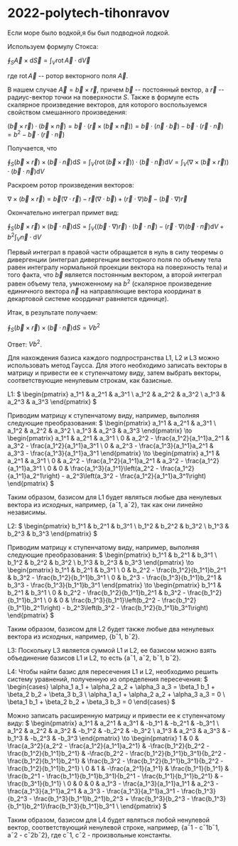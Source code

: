 # 2022-polytech-tihonravov

Если море было водкой,я бы был подводной лодкой.

Используем формулу Стокса:

$\oint_S{\vec{A} \times \mathrm{d}\vec{S}} = \int_V{\mathrm{rot}\,\vec{A}}\cdot\mathrm{d}\vec{V}$

где $\mathrm{rot}\,\vec{A}$ -- ротор векторного поля $\vec{A}$.

В нашем случае $\vec{A} = \vec{b} \times \vec{r}$, причем $\vec{b}$ -- постоянный вектор, а $\vec{r}$ -- радиус-вектор точки на поверхности $S$. Также в формуле есть скалярное произведение векторов, для которого воспользуемся свойством смешанного произведения:

$(\vec{b} \times \vec{r}) \cdot (\vec{b} \times \vec{n}) = \vec{b} \cdot (\vec{r} \times (\vec{b} \times \vec{n})) = \vec{b} \cdot (\vec{n} \cdot \vec{b}) - \vec{b} \cdot (\vec{r} \cdot \vec{n}) = b^2 - \vec{b} \cdot (\vec{r} \cdot \vec{n})$

Получается, что

$\oint_S{(\vec{b} \times \vec{r}) \times (\vec{b} \cdot \vec{n})\mathrm{d}S} = \int_V{(\mathrm{rot}\,(\vec{b} \times \vec{r})) \cdot (\vec{b} \cdot \vec{n}) \mathrm{d}V} = \int_V{(\nabla \times (\vec{b} \times \vec{r})) \cdot (\vec{b} \cdot \vec{n}) \mathrm{d}V}$

Раскроем ротор произведения векторов:

$\nabla \times (\vec{b} \times \vec{r}) = \vec{b}(\nabla \cdot \vec{r}) - \vec{r}(\nabla \cdot \vec{b}) + (\vec{r} \cdot \nabla)\vec{b} - (\vec{b} \cdot \nabla)\vec{r}$

Окончательно интеграл примет вид:

$\oint_S{(\vec{b} \times \vec{r}) \times (\vec{b} \cdot \vec{n})\mathrm{d}S} = \int_V{((\vec{b} \cdot \nabla)\vec{r}) \cdot (\vec{b} \cdot \vec{n}) - (\vec{r} \cdot \nabla)(\vec{b} \cdot \vec{n}) \mathrm{d}V} + b^2\int_V{\vec{n} \cdot \mathrm{d}V}$

Первый интеграл в правой части обращается в нуль в силу теоремы о дивергенции (интеграл дивергенции векторного поля по объему тела равен интегралу нормальной проекции вектора на поверхность тела) и того факта, что $\vec{b}$ является постоянным вектором, а второй интеграл равен объему тела, умноженному на $b^2$ (скалярное произведение единичного вектора $\vec{n}$ на направляющие вектора координат в декартовой системе координат равняется единице).

Итак, в результате получаем:

$\oint_S{(\vec{b} \times \vec{r}) \times (\vec{b} \cdot \vec{n})\mathrm{d}S} = Vb^2$

Ответ: $Vb^2$.



Для нахождения базиса каждого подпространства L1, L2 и L3 можно использовать метод Гаусса. Для этого необходимо записать векторы в матрицу и привести ее к ступенчатому виду, затем выбрать векторы, соответствующие ненулевым строкам, как базисные.

L1: 
$
\begin{pmatrix}
a_1^1 & a_2^1 & a_3^1 \\
a_1^2 & a_2^2 & a_3^2 \\
a_1^3 & a_2^3 & a_3^3
\end{pmatrix}
$

Приводим матрицу к ступенчатому виду, например, выполняя следующие преобразования:
$
\begin{pmatrix}
a_1^1 & a_2^1 & a_3^1 \\
a_1^2 & a_2^2 & a_3^2 \\
a_1^3 & a_2^3 & a_3^3
\end{pmatrix} 
\to
\begin{pmatrix}
a_1^1 & a_2^1 & a_3^1 \\
0 & a_2^2 - \frac{a_1^2}{a_1^1}a_2^1 & a_3^2 - \frac{a_1^2}{a_1^1}a_3^1 \\
0 & a_2^3 - \frac{a_1^3}{a_1^1}a_2^1 & a_3^3 - \frac{a_1^3}{a_1^1}a_3^1
\end{pmatrix}
\to
\begin{pmatrix}
a_1^1 & a_2^1 & a_3^1 \\
0 & a_2^2 - \frac{a_1^2}{a_1^1}a_2^1 & a_3^2 - \frac{a_1^2}{a_1^1}a_3^1 \\
0 & 0 & \frac{a_1^3}{a_1^1}\left(a_2^2 - \frac{a_1^2}{a_1^1}a_2^1\right) - a_2^3\left(a_3^2 - \frac{a_1^2}{a_1^1}a_3^1\right)
\end{pmatrix}
$

Таким образом, базисом для L1 будет являться любые два ненулевых вектора из исходных, например, {a¯1, a¯2}, так как они линейно независимы.

L2: 
$
\begin{pmatrix}
b_1^1 & b_2^1 & b_3^1 \\
b_1^2 & b_2^2 & b_3^2 \\
b_1^3 & b_2^3 & b_3^3
\end{pmatrix}
$

Приводим матрицу к ступенчатому виду, например, выполняя следующие преобразования:
$
\begin{pmatrix}
b_1^1 & b_2^1 & b_3^1 \\
b_1^2 & b_2^2 & b_3^2 \\
b_1^3 & b_2^3 & b_3^3
\end{pmatrix} 
\to
\begin{pmatrix}
b_1^1 & b_2^1 & b_3^1 \\
0 & b_2^2 - \frac{b_1^2}{b_1^1}b_2^1 & b_3^2 - \frac{b_1^2}{b_1^1}b_3^1 \\
0 & b_2^3 - \frac{b_1^3}{b_1^1}b_2^1 & b_3^3 - \frac{b_1^3}{b_1^1}b_3^1
\end{pmatrix}
\to
\begin{pmatrix}
b_1^1 & b_2^1 & b_3^1 \\
0 & b_2^2 - \frac{b_1^2}{b_1^1}b_2^1 & b_3^2 - \frac{b_1^2}{b_1^1}b_3^1 \\
0 & 0 & \frac{b_1^3}{b_1^1}\left(b_2^2 - \frac{b_1^2}{b_1^1}b_2^1\right) - b_2^3\left(b_3^2 - \frac{b_1^2}{b_1^1}b_3^1\right)
\end{pmatrix}
$

Таким образом, базисом для L2 будет также любые два ненулевых вектора из исходных, например, {b¯1, b¯2}.

L3: 
Поскольку L3 является суммой L1 и L2, ее базисом можно взять объединение базисов L1 и L2, то есть {a¯1, a¯2, b¯1, b¯2}.

L4: 
Чтобы найти базис для пересечения L1 и L2, необходимо решить систему уравнений, полученную из определения пересечения:
$
\begin{cases}
\alpha_1 a_1 + \alpha_2 a_2 + \alpha_3 a_3 = \beta_1 b_1 + \beta_2 b_2 + \beta_3 b_3 \\
\alpha_1 a_1 + \alpha_2 a_2 + \alpha_3 a_3 = 0 \\
\beta_1 b_1 + \beta_2 b_2 + \beta_3 b_3 = 0
\end{cases}
$

Можно записать расширенную матрицу и привести ее к ступенчатому виду:
$
\begin{pmatrix}
a_1^1 & a_2^1 & a_3^1 & -b_1^1 & -b_2^1 & -b_3^1 \\
a_1^2 & a_2^2 & a_3^2 & -b_1^2 & -b_2^2 & -b_3^2 \\
a_1^3 & a_2^3 & a_3^3 & -b_1^3 & -b_2^3 & -b_3^3
\end{pmatrix}
\to
\begin{pmatrix}
1 & 0 & \frac{a_3^2}{a_2^2 - \frac{a_1^2}{a_1^1}a_2^1} & -\frac{b_1^2}{b_2^2 - \frac{b_1^2}{b_1^1}b_2^1} & -\frac{b_2^2 - \frac{b_1^2}{b_1^1}b_3^1}{b_2^2 - \frac{b_1^2}{b_1^1}b_2^1} & \frac{b_3^2 - \frac{b_1^2}{b_1^1}b_3^1}{b_2^2 - \frac{b_1^2}{b_1^1}b_2^1} \\
0 & 1 & -\frac{a_2^1}{a_1^1} & \frac{b_1^1}{b_1^1} & \frac{b_2^1 - \frac{b_1^1}{b_1^1}b_3^1}{b_2^1 - \frac{b_1^1}{b_1^1}b_2^1} & -\frac{b_3^1}{b_1^1} \\
0 & 0 & 0 & a_1^3 - \frac{a_1^3}{a_1^1}a_1^1 & a_2^3 - \frac{a_1^3}{a_1^1}a_2^1 & a_3^3 - \frac{a_1^3}{a_1^1}a_3^1 - \frac{b_1^3}{b_2^3 - \frac{b_1^3}{b_1^1}b_2^1}b_2^3 + \frac{b_1^3}{b_2^3 - \frac{b_1^3}{b_1^1}b_2^1}\frac{b_1^3}{b_1^1}b_3^1 \\
\end{pmatrix}
$

Таким образом, базисом для L4 будет являться любой ненулевой вектор, соответствующий ненулевой строке, например, {a¯1 - c¯1b¯1, a¯2 - c¯2b¯2}, где с¯1, с¯2 - произвольные константы.
